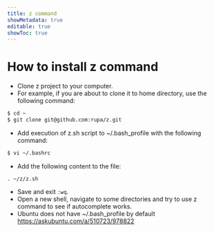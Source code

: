 ```yaml
---
title: z command
showMetadata: true
editable: true
showToc: true
---
```



# How to install z command
- Clone z project to your computer.
- For example, if you are about to clone it to home directory, use the following command:
```sh
$ cd ~
$ git clone git@github.com:rupa/z.git
```
- Add execution of z.sh script to ~/.bash_profile with the following command:
```sh
$ vi ~/.bashrc

```
- Add the following content to the file:
```
. ~/z/z.sh

```
- Save and exit `:wq`.
- Open a new shell, navigate to some directories and try to use z command to see if autocomplete works.
- Ubuntu does not have ~/.bash_profile by default https://askubuntu.com/a/510723/978822
